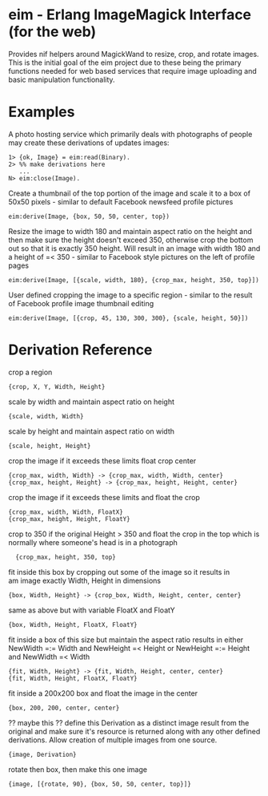 # eim - Erlang ImageMagick Interface (for the web) #
Provides nif helpers around MagickWand to resize, crop, and rotate images. 
This is the initial goal of the eim project due to these being the primary 
functions needed for web based services that require image uploading and 
basic manipulation functionality.

# Examples #
A photo hosting service which primarily deals with photographs of people 
may create these derivations of updates images:

    1> {ok, Image} = eim:read(Binary).
    2> %% make derivations here
       ...
    N> eim:close(Image).
  
Create a thumbnail of the top portion of the image and scale it to a 
box of 50x50 pixels - similar to default Facebook newsfeed profile 
pictures

    eim:derive(Image, {box, 50, 50, center, top})
    
Resize the image to width 180 and maintain aspect ratio on the height 
and then make sure the height doesn't exceed 350, otherwise crop the 
bottom out so that it is exactly 350 height. Will result in an image 
with width 180 and a height of =< 350 - similar to Facebook style 
pictures on the left of profile pages

    eim:derive(Image, [{scale, width, 180}, {crop_max, height, 350, top}])
   
User defined cropping the image to a specific region - similar to 
the result of Facebook profile image thumbnail editing

    eim:derive(Image, [{crop, 45, 130, 300, 300}, {scale, height, 50}])

# Derivation Reference #

crop a region

    {crop, X, Y, Width, Height}
    
scale by width and maintain aspect ratio on height

    {scale, width, Width}

scale by height and maintain aspect ratio on width

    {scale, height, Height}
    
crop the image if it exceeds these limits float crop center

    {crop_max, width, Width} -> {crop_max, width, Width, center}
    {crop_max, height, Height} -> {crop_max, height, Height, center}

crop the image if it exceeds these limits and float the crop

    {crop_max, width, Width, FloatX}
    {crop_max, height, Height, FloatY}

crop to 350 if the original Height > 350 and float the crop in the top
which is normally where someone's head is in a photograph

      {crop_max, height, 350, top}
    
fit inside this box by cropping out some of the image so it results in  
am image exactly Width, Height in dimensions

    {box, Width, Height} -> {crop_box, Width, Height, center, center}

same as above but with variable FloatX and FloatY

    {box, Width, Height, FloatX, FloatY}
    
fit inside a box of this size but maintain the aspect ratio
results in either
     NewWidth =:= Width and NewHeight =< Height
  or NewHeight =:= Height and NewWidth =< Width

    {fit, Width, Height} -> {fit, Width, Height, center, center}
    {fit, Width, Height, FloatX, FloatY}

fit inside a 200x200 box and float the image in the center
    
    {box, 200, 200, center, center}
    
?? maybe this ??
define this Derivation as a distinct image result from the original
and make sure it's resource is returned along with any other defined 
derivations. Allow creation of multiple images from one source.

    {image, Derivation}

rotate then box, then make this one image

    {image, [{rotate, 90}, {box, 50, 50, center, top}]}




